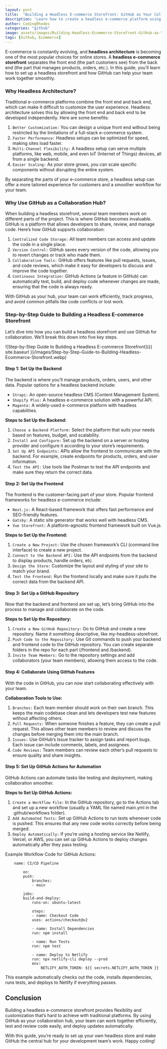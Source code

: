 ```yaml
---
layout: post
title:  "Building a Headless E-commerce Storefront: GitHub as Your Collaboration Hub"
description: 'Learn how to create a headless e-commerce platform using GitHub as a central collaboration hub for version control, team management, and seamless workflow integration.'
author: CodingRhodes
categories: "github"
image: assets/images/Building-Headless-Ecommerce-Storefront-GitHub-as-Your-Collaboration-Hub.webp
tags: [Github, Ecommerce]
---
```

E-commerce is constantly evolving, and **headless architecture** is becoming one of the most popular choices for online stores. A **headless e-commerce storefront** separates the front end (the part customers see) from the back end (the part that manages products, orders, etc.). In this guide, you’ll learn how to set up a headless storefront and how GitHub can help your team work together smoothly.

### Why Headless Architecture?

Traditional e-commerce platforms combine the front end and back end, which can make it difficult to customize the user experience. Headless architecture solves this by allowing the front end and back end to be developed independently. Here are some benefits:

1. `Better Customization:` You can design a unique front end without being restricted by the limitations of a full-stack e-commerce system.
2. `Faster Performance:` Headless setups can be optimized for speed, making sites load faster.
3. `Multi-Channel Flexibility:` A headless setup can serve multiple platforms, like web, mobile, and even IoT (Internet of Things) devices, all from a single backend.
4. `Easier Scaling:` As your store grows, you can scale specific components without disrupting the entire system.

By separating the parts of your e-commerce store, a headless setup can offer a more tailored experience for customers and a smoother workflow for your team.

 
<!-- Ads Homepage below top article -->
<ins class="adsbygoogle"
     style="display:block"
     data-ad-client="ca-pub-2784742237479601"
     data-ad-slot="3760872290"
     data-ad-format="auto"
     data-full-width-responsive="true"></ins>
<script>
     (adsbygoogle = window.adsbygoogle || []).push({});
</script>

### Why Use GitHub as a Collaboration Hub?

When building a headless storefront, several team members work on different parts of the project. This is where GitHub becomes invaluable. GitHub is a platform that allows developers to share, review, and manage code. Here’s how GitHub supports collaboration:

1. `Centralized Code Storage:` All team members can access and update the code in a single place.
2. `Version Control:` GitHub saves every version of the code, allowing you to revert changes or track who made them.
3. `Collaborative Tools:` GitHub offers features like pull requests, issues, and code reviews, which make it easy for developers to discuss and improve the code together.
4. `Continuous Integration:` GitHub Actions (a feature in GitHub) can automatically test, build, and deploy code whenever changes are made, ensuring that the code is always ready.

With GitHub as your hub, your team can work efficiently, track progress, and avoid common pitfalls like code conflicts or lost work.

### Step-by-Step Guide to Building a Headless E-commerce Storefront

Let’s dive into how you can build a headless storefront and use GitHub for collaboration. We’ll break this down into five key steps.

![Step-by-Step Guide to Building a Headless E-commerce Storefront]({{ site.baseurl }}/images/Step-by-Step-Guide-to-Building-Headless-Ecommerce-Storefront.webp)

#### Step 1: Set Up the Backend

The backend is where you’ll manage products, orders, users, and other data. Popular options for a headless backend include:

+ `Strapi:` An open-source headless CMS (Content Management System).
+ `Shopify Plus:` A headless e-commerce solution with a powerful API.
+ `Magento:` A widely-used e-commerce platform with headless capabilities.

**Steps to Set Up the Backend:**

1. `Choose a Backend Platform:` Select the platform that suits your needs based on features, budget, and scalability.
2. `Install and Configure:` Set up the backend on a server or hosting provider and configure it according to your store’s requirements.
3. `Set Up API Endpoints:` APIs allow the frontend to communicate with the backend. For example, create endpoints for products, orders, and user information.
4. `Test the API:` Use tools like Postman to test the API endpoints and make sure they return the correct data.

#### Step 2: Set Up the Frontend

The frontend is the customer-facing part of your store. Popular frontend frameworks for headless e-commerce include:

+ `Next.js:` A React-based framework that offers fast performance and SEO-friendly features.
+ `Gatsby:` A static site generator that works well with headless CMS.
+ `Vue Storefront:` A platform-agnostic frontend framework built on Vue.js.

**Steps to Set Up the Frontend:**

1. `Create a New Project:` Use the chosen framework’s CLI (command line interface) to create a new project.
2. `Connect to the Backend API:` Use the API endpoints from the backend to display products, handle orders, etc.
3. `Design the Store:` Customize the layout and styling of your site to match your brand.
4. `Test the Frontend:` Run the frontend locally and make sure it pulls the correct data from the backend API.

#### Step 3: Set Up a GitHub Repository

Now that the backend and frontend are set up, let’s bring GitHub into the process to manage and collaborate on the code.

 
<!-- Ads Homepage below top article -->
<ins class="adsbygoogle"
     style="display:block"
     data-ad-client="ca-pub-2784742237479601"
     data-ad-slot="3760872290"
     data-ad-format="auto"
     data-full-width-responsive="true"></ins>
<script>
     (adsbygoogle = window.adsbygoogle || []).push({});
</script>

**Steps to Set Up the Repository:**

1. `Create a New GitHub Repository:` Go to GitHub and create a new repository. Name it something descriptive, like my-headless-storefront.
2. `Push Code to the Repository:` Use Git commands to push your backend and frontend code to the GitHub repository. You can create separate folders in the repo for each part (/frontend and /backend).
3. `Invite Team Members:` Go to the repository settings and add collaborators (your team members), allowing them access to the code.

#### Step 4: Collaborate Using GitHub Features

With the code in GitHub, you can now start collaborating effectively with your team.

**Collaboration Tools to Use:**

1. `Branches:` Each team member should work on their own branch. This keeps the main codebase clean and lets developers test new features without affecting others.
2. `Pull Requests:` When someone finishes a feature, they can create a pull request. This allows other team members to review and discuss the changes before merging them into the main branch.
3. `Issues:` Use GitHub’s Issue tracker to assign tasks and report bugs. Each issue can include comments, labels, and assignees.
4. `Code Reviews:` Team members can review each other’s pull requests to ensure quality and share insights.

#### Step 5: Set Up GitHub Actions for Automation

GitHub Actions can automate tasks like testing and deployment, making collaboration smoother.

**Steps to Set Up GitHub Actions:**

1. `Create a Workflow File:` In the GitHub repository, go to the Actions tab and set up a new workflow (usually a YAML file named main.yml in the .github/workflows folder).
2. `Add Automated Tests:` Set up GitHub Actions to run tests whenever code is pushed. This ensures that any new code works correctly before being merged.
3. `Deploy Automatically:` If you’re using a hosting service like Netlify, Vercel, or AWS, you can set up GitHub Actions to deploy changes automatically after they pass testing.

Example Workflow Code for GitHub Actions:

```        
    name: CI/CD Pipeline

        on:
        push:
            branches:
            - main

        jobs:
        build-and-deploy:
            runs-on: ubuntu-latest

            steps:
            - name: Checkout Code
            uses: actions/checkout@v2

            - name: Install Dependencies
            run: npm install

            - name: Run Tests
            run: npm test

            - name: Deploy to Netlify
            run: npx netlify-cli deploy --prod
            env:
                NETLIFY_AUTH_TOKEN: ${{ secrets.NETLIFY_AUTH_TOKEN }}
```

This example automatically checks out the code, installs dependencies, runs tests, and deploys to Netlify if everything passes.

 
<!-- Ads Homepage below top article -->
<ins class="adsbygoogle"
     style="display:block"
     data-ad-client="ca-pub-2784742237479601"
     data-ad-slot="3760872290"
     data-ad-format="auto"
     data-full-width-responsive="true"></ins>
<script>
     (adsbygoogle = window.adsbygoogle || []).push({});
</script>


## Conclusion 

Building a headless e-commerce storefront provides flexibility and customization that’s hard to achieve with traditional platforms. By using GitHub as your collaboration hub, your team can work together efficiently, test and review code easily, and deploy updates automatically.

With this guide, you’re ready to set up your own headless store and make GitHub the central hub for your development team’s work. Happy coding!